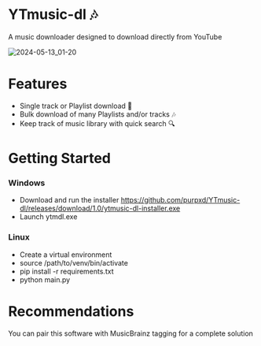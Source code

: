 # YTmusic-dl 🎶
A music downloader designed to download directly from YouTube 

![2024-05-13_01-20](https://github.com/purpxd/YTmusic-dl/assets/136267320/f79d4b15-89a7-4c2d-9b37-9e3161860d93)

# Features

- Single track or Playlist  download 🔽
- Bulk download of many Playlists and/or tracks 🎶
- Keep track of music library with quick search 🔍

# Getting Started
### Windows
- Download and run the installer https://github.com/purpxd/YTmusic-dl/releases/download/1.0/ytmusic-dl-installer.exe
- Launch ytmdl.exe

### Linux
- Create a virtual environment 
- source /path/to/venv/bin/activate
- pip install -r requirements.txt
- python main.py

# Recommendations

You can pair this software with MusicBrainz tagging for a complete solution
